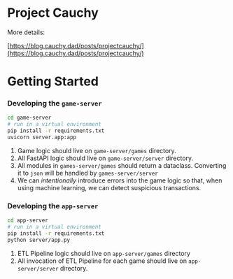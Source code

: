 # Project Cauchy

More details:

[https://blog.cauchy.dad/posts/projectcauchy/](https://blog.cauchy.dad/posts/projectcauchy/)

# Getting Started

### Developing the `game-server`

```bash
cd game-server
# run in a virtual environment
pip install -r requirements.txt
uvicorn server.app:app
```

1. Game logic should live on `game-server/games` directory.
2. All FastAPI logic should live on `game-server/server` directory.
3. All modules in `games-server/games` should return a dataclass. Converting it to `json` will be handled by `games-server/server`
4. We can *intentionally* introduce errors into the game logic so that, when using machine learning, we can detect suspicious transactions.

### Developing the `app-server`
```bash
cd app-server
# run in a virtual environment
pip install -r requirements.txt
python server/app.py
```

1. ETL Pipeline logic should live on `app-server/games` directory
2. All invocation of ETL Pipeline for each game should live on `app-server/server` directory.
